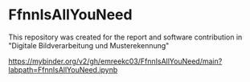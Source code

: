 # FfnnIsAllYouNeed
This repository was created for the report and software contribution in "Digitale Bildverarbeitung und Musterekennung"

https://mybinder.org/v2/gh/emreekc03/FfnnIsAllYouNeed/main?labpath=FfnnIsAllYouNeed.ipynb
